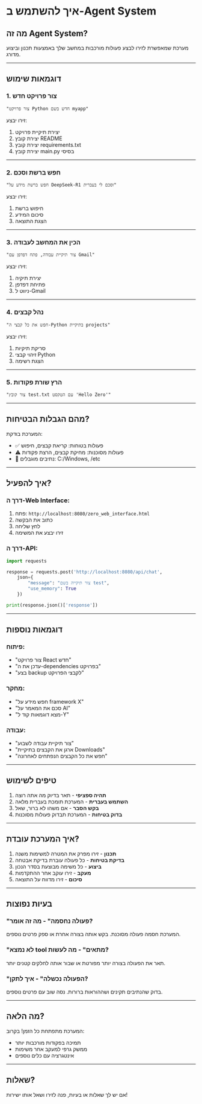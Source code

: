# איך להשתמש ב-Agent System

## מה זה Agent System?

מערכת שמאפשרת לזירו לבצע פעולות מורכבות במחשב שלך באמצעות תכנון וביצוע מדורג.

---

## דוגמאות שימוש

### 1. צור פרויקט חדש
```
"צור פרויקט Python חדש בשם myapp"
```

זירו יבצע:
1. יצירת תיקיית פרויקט
2. יצירת קובץ README
3. יצירת קובץ requirements.txt
4. יצירת קובץ main.py בסיסי

---

### 2. חפש ברשת וסכם
```
"חפש ברשת מידע על DeepSeek-R1 וסכם לי בעברית"
```

זירו יבצע:
1. חיפוש ברשת
2. סיכום המידע
3. הצגת התוצאה

---

### 3. הכין את המחשב לעבודה
```
"צור תיקיית עבודה, פתח דפדפן עם Gmail"
```

זירו יבצע:
1. יצירת תיקיה
2. פתיחת דפדפן
3. ניווט ל-Gmail

---

### 4. נהל קבצים
```
"חפש את כל קבצי ה-Python בתיקיית projects"
```

זירו יבצע:
1. סריקת תיקיות
2. זיהוי קבצי Python
3. הצגת רשימה

---

### 5. הרץ שורת פקודות
```
"צור קובץ test.txt עם הטקסט 'Hello Zero'"
```

---

## מהם הגבלות הבטיחות?

המערכת בודקת:
- ✅ פעולות בטוחות: קריאת קבצים, חיפוש
- ⚠️ פעולות מסוכנות: מחיקת קבצים, הרצת פקודות
- 🚫 נתיבים מוגבלים: C:/Windows, /etc

---

## איך להפעיל?

### דרך ה-Web Interface:
1. פתח: `http://localhost:8080/zero_web_interface.html`
2. כתוב את הבקשה
3. לחץ שליחה
4. זירו יבצע את המשימה

### דרך ה-API:
```python
import requests

response = requests.post('http://localhost:8080/api/chat', 
    json={
        "message": "צור תיקייה בשם test",
        "use_memory": True
    })

print(response.json()['response'])
```

---

## דוגמאות נוספות

### פיתוח:
- "צור פרויקט React חדש"
- "עדכן את ה-dependencies בפרויקט"
- "בצע backup לקבצי הפרויקט"

### מחקר:
- "חפש מידע על framework X"
- "סכם את המאמר על AI"
- "מצא דוגמאות קוד ל-Y"

### עבודה:
- "צור תיקיית עבודה לשבוע"
- "ארגן את הקבצים בתיקיית Downloads"
- "חפש את כל הקבצים הנפתחים לאחרונה"

---

## טיפים לשימוש

1. **תהיה ספציפי** - תאר בדיוק מה אתה רוצה
2. **השתמש בעברית** - המערכת תומכת בעברית מלאה
3. **בקש הסבר** - אם משהו לא ברור, שאל
4. **בדוק בטיחות** - המערכת תבדוק פעולות מסוכנות

---

## איך המערכת עובדת?

1. **תכנון** - זירו מפרק את המטרה למשימות משנה
2. **בדיקת בטיחות** - כל פעולה עוברת בדיקת אבטחה
3. **ביצוע** - כל משימה מבוצעת בסדר הנכון
4. **מעקב** - זירו עוקב אחר ההתקדמות
5. **סיכום** - זירו מדווח על התוצאה

---

## בעיות נפוצות

### "פעולה נחסמה" - מה זה אומר?
המערכת חסמה פעולה מסוכנת. בקש אותה בצורה אחרת או ספק פרטים נוספים.

### "לא נמצא tool מתאים" - מה לעשות?
תאר את הפעולה בצורה יותר מפורטת או שבור אותה לחלקים קטנים יותר.

### "הפעולה נכשלה" - איך לתקן?
בדוק שהנתיבים תקינים ושההוראות ברורות. נסה שוב עם פרטים נוספים.

---

## מה הלאה?

המערכת מתפתחת כל הזמן! בקרוב:
- תמיכה בפקודות מורכבות יותר
- ממשק גרפי למעקב אחר משימות
- אינטגרציה עם כלים נוספים

---

## שאלות?

אם יש לך שאלות או בעיות, פנה לזירו ושאל אותו ישירות!
